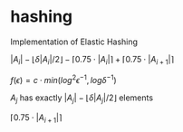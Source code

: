 # hashing
Implementation of Elastic Hashing

$|A_i| - \lfloor\delta|A_i|/2\rfloor - \lceil0.75 \cdot |A_i|\rceil + \lceil0.75 \cdot |A_{i+1}|\rceil$

$f(\epsilon) = c · min(log^2{\epsilon^{-1}}, log \delta^{-1})$

$A_j$ has exactly $|A_j| - \lfloor \delta |A_j| / 2 \rfloor$ elements



$\lceil0.75 \cdot |A_{i+1}|\rceil$

